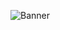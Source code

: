 ![Banner](https://wallpapercave.com/wp/wp8595671.jpg)
<!--### Contact
[Facebook](https://www.facebook.com/profile.php?id=100004663422919)

[Twitter](https://mobile.twitter.com/noriko4220)
### About me
- [x] im extra stupid please leave me alone-->


<!--
**Noriko4220/Noriko4220** is a ✨ _special_ ✨ repository because its `README.md` (this file) appears on your GitHub profile.

Here are some ideas to get you started:

- 🔭 I’m currently working on ...
- 🌱 I’m currently learning ...
- 👯 I’m looking to collaborate on ...
- 🤔 I’m looking for help with ...
- 💬 Ask me about ...
- 📫 How to reach me: ...
- 😄 Pronouns: ...
- ⚡ Fun fact: ...
-->
